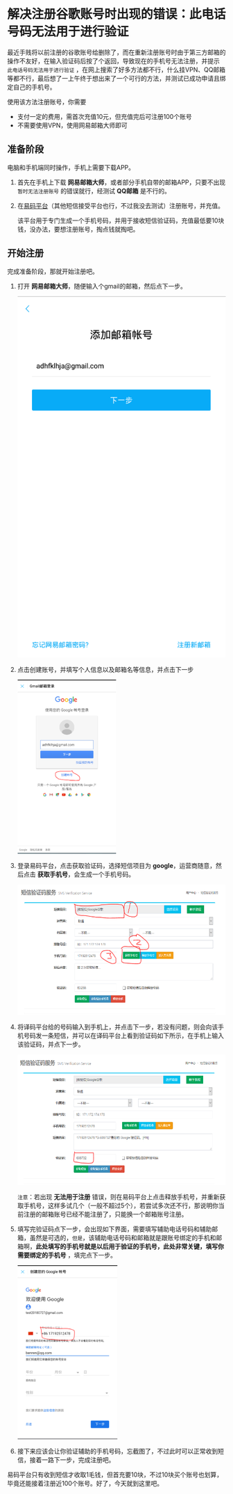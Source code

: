 # 解决注册谷歌账号时出现的错误：此电话号码无法用于进行验证

最近手贱将以前注册的谷歌账号给删除了，而在重新注册账号时由于第三方邮箱的操作不友好，在输入验证码后按了个返回，导致现在的手机号无法注册，并提示 `此电话号码无法用于进行验证` ，在网上搜索了好多方法都不行，什么挂VPN、QQ邮箱等都不行，最后想了一上午终于想出来了一个可行的方法，并测试已成功申请且绑定自己的手机号。

使用该方法注册账号，你需要

* 支付一定的费用，需首次充值10元，但充值完后可注册100个账号
* 不需要使用VPN，使用网易邮箱大师即可

## 准备阶段

电脑和手机端同时操作，手机上需要下载APP。

1. 首先在手机上下载 **网易邮箱大师**，或者部分手机自带的邮箱APP，只要不出现 `暂时无法注册账号` 的错误就行，经测试 **QQ邮箱** 是不行的。
2. 在[易码平台](http://www.51ym.me/ '易码平台')（其他短信接受平台也行，不过我没去测试）注册账号，并充值。

    该平台用于专门生成一个手机号码，并用于接收短信验证码，充值最低要10块钱，没办法，要想注册账号，掏点钱就掏吧。

## 开始注册

完成准备阶段，那就开始注册吧。

1. 打开 **网易邮箱大师**，随便输入个gmail的邮箱，然后点下一步。

    ![1](./pictures/1.PNG)

2. 点击创建账号，并填写个人信息以及邮箱名等信息，并点击下一步
   
   <img src="./pictures/2.PNG" height="400" align=center/>

3. 登录易码平台，点击获取验证码，选择短信项目为 **google**，运营商随意，然后点击 **获取手机号**，会生成一个手机号码。

    <img src="./pictures/3.PNG" height="300" align=center/>

4. 将译码平台给的号码输入到手机上，并点击下一步，若没有问题，则会向该手机号码发一条短信，并可以在译码平台上看到验证码如下所示，在手机上输入该验证码，并点下一步。

    <img src="./pictures/4.PNG" height="300" align=center/>

    `注意`：若出现 **无法用于注册** 错误，则在易码平台上点击释放手机号，并重新获取手机号，这样多试几个（一般不超过5个），若尝试多次还不行，那说明你当前注册的邮箱账号已经不能注册了，只能换一个邮箱账号注册。

5. 填写完验证码点下一步，会出现如下界面，需要填写辅助电话号码和辅助邮箱，虽然是可选的，`但是`，该辅助电话号码和邮箱就是跟账号绑定的手机和邮箱啊，**此处填写的手机号就是以后用于验证的手机号，此处非常关键，填写你需要绑定的手机号** ，填完点下一步。

    <img src="./pictures/5.PNG" height="400" align=center/>

6. 接下来应该会让你验证辅助的手机号码，忘截图了，不过此时可以正常收到短信，接着一路下一步，完成注册吧。

易码平台只有收到短信才收取1毛钱，但首充要10块，不过10块买个账号也划算，毕竟还能接着注册近100个账号。好了，今天就到这里吧。